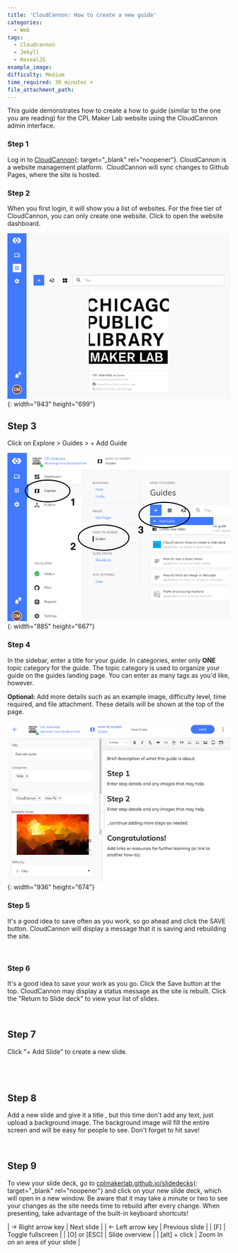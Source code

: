 ```yaml
---
title: 'CloudCannon: How to create a new guide'
categories:
  - Web
tags:
  - Cloudcannon
  - Jekyll
  - RevealJS
example_image:
difficulty: Medium
time_required: 30 minutes +
file_attachment_path:
---
```


This guide demonstrates how to create a how to guide (similar to the one you are reading) for the CPL Maker Lab website using the CloudCannon admin interface.

### Step 1

Log in to [CloudCannon](cloudcannon.com/){: target="_blank" rel="noopener"}. CloudCannon is a website management platform.&nbsp; CloudCannon will sync changes to Github Pages, where the site is hosted.

### Step 2

When you first login, it will show you a list of websites. For the free tier of CloudCannon, you can only create one website. Click to open the website dashboard.

![](/uploads/cloudcannon-how-to-create-a-new-guide/guides-cloudcannon-landing.png){: width="943" height="699"}

## Step 3

Click on Explore &gt; Guides &gt; + Add Guide

![](/uploads/cloudcannon-how-to-create-a-new-guide/guides-add-guide.png){: width="885" height="667"}

### Step 4

In the sidebar, enter a title for your guide. In categories, enter only **ONE** topic category for the guide. The topic category is used to organize your guide on the guides landing page. You can enter as many tags as you'd like, however.

**Optional:** Add more details such as an example image, difficulty level, time required, and file attachment. These details will be shown at the top of the page.

![](/uploads/cloudcannon-how-to-create-a-new-guide/guides-add-details.png){: width="936" height="674"}

### Step 5

It's a good idea to save often as you work, so go ahead and click the SAVE button. CloudCannon will display a message that it is saving and rebuilding the site.

&nbsp;

### Step 6

It's a good idea to save your work as you go. Click the Save button at the top. CloudCannon may display a status message as the site is rebuilt. Click the "Return to Slide deck" to view your list of slides.

&nbsp;

## Step 7

Click "+ Add Slide" to create a new slide.

## &nbsp;

## Step 8

Add a new slide and give it a title , but this time don't add any text, just upload a background image. The background image will fill the entire screen and will be easy for people to see. Don't forget to hit save\!

&nbsp;

## Step 9

To view your slide deck, go to [cplmakerlab.github.io/slidedecks](http://cplmakerlab.github.io/slidedecks){: target="_blank" rel="noopener"} and click on your new slide deck, which will open in a new window. Be aware that it may take a minute or two to see your changes as the site needs time to rebuild after every change. When presenting, take advantage of the built-in keyboard shortcuts\!

| → Right arrow key | Next slide |
| ← Left arrow key | Previous slide |
| \[F\] | Toggle fullscreen |
| \[O\] or \[ESC\] | Slide overview |
| \[alt\] + click | Zoom In on an area of your slide |